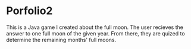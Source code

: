 # Porfolio2
This is a Java game I created about the full moon. The user recieves the answer to one full moon of the given year. From there, they are quized to determine the remaining months' full moons.
